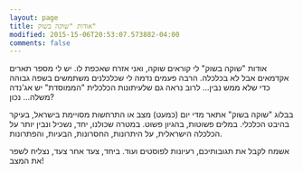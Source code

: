 ```yaml
---
layout: page
title: אודות "שוקה בשוק"
modified: 2015-15-06T20:53:07.573882-04:00
comments: false
---
```


אודות "שוקה בשוק"
לי קוראים שוקה, ואני אזרח שאכפת לו. יש לי מספר תארים אקדמאים אבל לא בכלכלה. הרבה פעמים נדמה לי שכלכלנים משתמשים בשפה גבוהה כדי שלא ממש נבין... לרוב נראה גם שלעיתונות הכלכלית "הממוסדת" יש אג'נדה משלה... נכון?

בבלוג "שוקה בשוק" אתאר מדי יום (כמעט) מצב או התרחשות מסויימת בישראל, בעיקר בהיבט הכלכלי. במלים פשוטות, בהגיון פשוט. במטרה שכולנו, יחד, נשכיל ונבין יותר על הכלכלה הישראלית, על היתרונות, החסרונות, הבעיות, והפתרונות.

אשמח לקבל את תגובותיכם, רעיונות לפוסטים ועוד. ביחד, צעד אחר צעד, נצליח לשפר את המצב!
